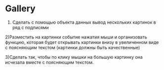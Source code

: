 # Gallery
 
1) Сделать с помощью объекта данных вывод нескольких картинок в ряд с подписями

2)Разместить на картинки событие нажатия мыши и организовать функцию, которая будет открывать картинки внизу в увеличенном виде с поясняющим текстом (картинки должны быть качественные)

3)Сделать так, чтобы по клику мышки на большую картинку она исчезала вместе с поясняющим текстом.
